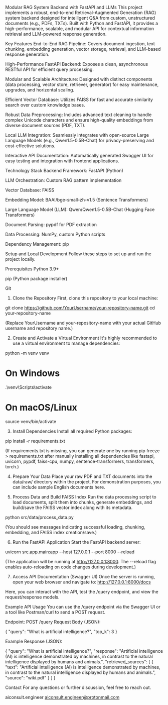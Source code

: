 Modular RAG System Backend with FastAPI and LLMs
This project implements a robust, end-to-end Retrieval-Augmented Generation (RAG) system backend designed for intelligent Q&A from custom, unstructured documents (e.g., PDFs, TXTs). Built with Python and FastAPI, it provides a high-performance, scalable, and modular API for contextual information retrieval and LLM-powered response generation.

Key Features
End-to-End RAG Pipeline: Covers document ingestion, text chunking, embedding generation, vector storage, retrieval, and LLM-based response generation.

High-Performance FastAPI Backend: Exposes a clean, asynchronous RESTful API for efficient query processing.

Modular and Scalable Architecture: Designed with distinct components (data processing, vector store, retriever, generator) for easy maintenance, upgrades, and horizontal scaling.

Efficient Vector Database: Utilizes FAISS for fast and accurate similarity search over custom knowledge bases.

Robust Data Preprocessing: Includes advanced text cleaning to handle complex Unicode characters and ensure high-quality embeddings from diverse document sources (PDF, TXT).

Local LLM Integration: Seamlessly integrates with open-source Large Language Models (e.g., Qwen1.5-0.5B-Chat) for privacy-preserving and cost-effective solutions.

Interactive API Documentation: Automatically generated Swagger UI for easy testing and integration with frontend applications.

Technology Stack
Backend Framework: FastAPI (Python)

LLM Orchestration: Custom RAG pattern implementation

Vector Database: FAISS

Embedding Model: BAAI/bge-small-zh-v1.5 (Sentence Transformers)

Large Language Model (LLM): Qwen/Qwen1.5-0.5B-Chat (Hugging Face Transformers)

Document Parsing: pypdf for PDF extraction

Data Processing: NumPy, custom Python scripts

Dependency Management: pip

Setup and Local Development
Follow these steps to set up and run the project locally.

Prerequisites
Python 3.9+

pip (Python package installer)

Git

1. Clone the Repository
First, clone this repository to your local machine:

git clone https://github.com/YourUsername/your-repository-name.git
cd your-repository-name

(Replace YourUsername and your-repository-name with your actual GitHub username and repository name.)

2. Create and Activate a Virtual Environment
It's highly recommended to use a virtual environment to manage dependencies:

python -m venv venv
# On Windows
.\venv\Scripts\activate
# On macOS/Linux
source venv/bin/activate

3. Install Dependencies
Install all required Python packages:

pip install -r requirements.txt

(If requirements.txt is missing, you can generate one by running pip freeze > requirements.txt after manually installing all dependencies like fastapi, uvicorn, pypdf, faiss-cpu, numpy, sentence-transformers, transformers, torch.)

4. Prepare Your Data
Place your raw PDF and TXT documents into the data/raw/ directory within the project. For demonstration purposes, you can include sample English documents here.

5. Process Data and Build FAISS Index
Run the data processing script to load documents, split them into chunks, generate embeddings, and build/save the FAISS vector index along with its metadata.

python src/data/process_data.py

(You should see messages indicating successful loading, chunking, embedding, and FAISS index creation/save.)

6. Run the FastAPI Application
Start the FastAPI backend server:

uvicorn src.app.main:app --host 127.0.0.1 --port 8000 --reload

(The application will be running at http://127.0.0.1:8000. The --reload flag enables auto-reloading on code changes during development.)

7. Access API Documentation (Swagger UI)
Once the server is running, open your web browser and navigate to:
http://127.0.0.1:8000/docs

Here, you can interact with the API, test the /query endpoint, and view the request/response models.

Example API Usage
You can use the /query endpoint via the Swagger UI or a tool like Postman/curl to send a POST request.

Endpoint: POST /query
Request Body (JSON):

{
  "query": "What is artificial intelligence?",
  "top_k": 3
}

Example Response (JSON):

{
  "query": "What is artificial intelligence?",
  "response": "Artificial intelligence (AI) is intelligence demonstrated by machines, in contrast to the natural intelligence displayed by humans and animals.",
  "retrieved_sources": [
    {
      "text": "Artificial intelligence (AI) is intelligence demonstrated by machines, in contrast to the natural intelligence displayed by humans and animals.",
      "source": "wiki.pdf"
    }
  ]
}

Contact
For any questions or further discussion, feel free to reach out.

aiconsult.engineer
aiconsult.engineer@protonmail.com
